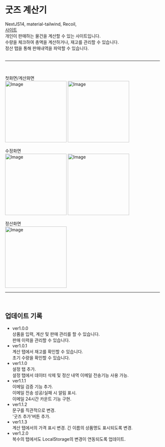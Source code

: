 # 굿즈 계산기

NextJS14, material-tailwind, Recoil,
<br>
[사이트](https://e-goods-calculator.vercel.app)
<br>
개인이 판매하는 물건을 계산할 수 있는 사이트입니다.<br>
수량을 체크하여 총액을 계산하거나, 재고를 관리할 수 있습니다.<br>
정산 탭을 통해 판매내역을 파악할 수 있습니다.
<br>
<br>

---

<br>

첫화면/계산화면
<br>
<img width="200" alt="Image" src="https://github.com/user-attachments/assets/bfd8dab0-9866-4dc5-a64d-bcf1acd37543" />
<img width="200" alt="Image" src="https://github.com/user-attachments/assets/06d8d0dc-c752-41d0-a111-d18b42a60968" />

수정화면
<br>
<img width="200" alt="Image" src="https://github.com/user-attachments/assets/68dc4f5a-e7d6-48b6-a2d7-984c3d1e1f98" />
<img width="200" alt="Image" src="https://github.com/user-attachments/assets/32925341-3ff1-4f4d-a908-c40730529921" />

정산화면<br>
<img width="200" alt="Image" src="https://github.com/user-attachments/assets/e599a512-09c0-43fd-b855-a957d6f1258e" />

---

<br>

## 업데이트 기록

- ver1.0.0 <br>
  상품을 입력, 계산 및 판매 관리를 할 수 있습니다.<br>
  판매 이력을 관리할 수 있습니다.<br>
- ver1.0.1 <br>
  계산 탭에서 재고를 확인할 수 있습니다.<br>
  초기 수량을 확인할 수 있습니다.<br>
- ver1.1.0 <br>
  설정 탭 추가.<br>
  설정 탭에서 데이터 삭제 및 정산 내역 이메일 전송기능 사용 가능.<br>
- ver1.1.1 <br>
  이메일 검증 기능 추가.<br>
  이메일 전송 성공/실패 시 알림 표시.<br>
  이메일 24시간 카운트 기능 구현.<br>
- ver1.1.2 <br>
  문구를 직관적으로 변경.<br>
  '굿즈 추가'버튼 추가.<br>
- ver1.1.3 <br>
  계산 탭에서의 가격 표시 변경. 긴 이름의 상품명도 표시되도록 변경.<br>
- ver1.2.0 <br>
  복수의 탭에서도 LocalStorage의 변경이 연동되도록 업데이트.<br>